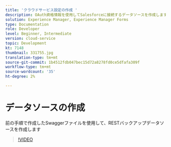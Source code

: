 ```yaml
---
title: 'クラウドサービス設定の作成 '
description: OAuth資格情報を使用してSalesforceに接続するデータソースを作成します
solution: Experience Manager, Experience Manager Forms
type: Documentation
role: Developer
level: Beginner, Intermediate
version: cloud-service
topic: Development
kt: 7148
thumbnail: 331755.jpg
translation-type: tm+mt
source-git-commit: 1b4512fdb047bec15d72a8278fd0ce5dfafa309f
workflow-type: tm+mt
source-wordcount: '35'
ht-degree: 2%

---
```


# データソースの作成

前の手順で作成したSwaggerファイルを使用して、RESTバックアップデータソースを作成します

>[!VIDEO](https://video.tv.adobe.com/v/331755/?quality=12&learn=on)
